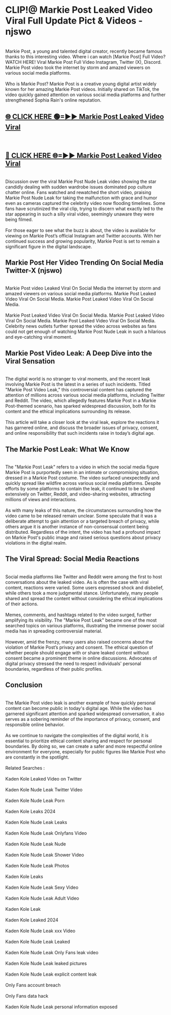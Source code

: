 # CLIP!@ Markie Post Leaked Video Viral Full Update Pict & Videos - njswo
<br>
Markie Post, a young and talented digital creator, recently became famous thanks to this interesting video. Where i can watch [Markie Post] Full Video? WATCH HERE! Viral Markie Post Full Video Instagram, Twitter (X), Discord. Markie Post video took the internet by storm and amazed viewers on various social media platforms.
<br><br>
Who is Markie Post? Markie Post is a creative young digital artist widely known for her amazing Markie Post videos. Initially shared on TikTok, the video quickly gained attention on various social media platforms and further strengthened Sophia Rain's online reputation.
<br>
<h2><a href="https://bestclip.site?title=Markie_Post">🌐 CLICK HERE 🟢=►► Markie Post Leaked Video Viral</a></h2>
<br>
<h2><a href="https://bestclip.site?title=Markie_Post">🔴 CLICK HERE 🌐=►► Markie Post Leaked Video Viral</a></h2>
<br>
Discussion over the viral Markie Post Nude Leak video showing the star candidly dealing with sudden wardrobe issues dominated pop culture chatter online. Fans watched and rewatched the short video, praising Markie Post Nude Leak for taking the malfunction with grace and humor even as cameras captured the celebrity video now flooding timelines. Some fans have scrutinized the viral clip, trying to discern what exactly led to the star appearing in such a silly viral video, seemingly unaware they were being filmed.
<br><br>
For those eager to see what the buzz is about, the video is available for viewing on Markie Post’s official Instagram and Twitter accounts. With her continued success and growing popularity, Markie Post is set to remain a significant figure in the digital landscape.
<br>
<h2>Markie Post Her Video Trending On Social Media Twitter-X (njswo)</h2>
<br>
Markie Post video Leaked Viral On Social Media the internet by storm and amazed viewers on various social media platforms. Markie Post Leaked Video Viral On Social Media. Markie Post Leaked Video Viral On Social Media.
<br><br>
Markie Post Leaked Video Viral On Social Media. Markie Post Leaked Video Viral On Social Media. Markie Post Leaked Video Viral On Social Media. Celebrity news outlets further spread the video across websites as fans could not get enough of watching Markie Post Nude Leak in such a hilarious and eye-catching viral moment.
<br>
<h2>Markie Post Video Leak: A Deep Dive into the Viral Sensation</h2>
<br>
The digital world is no stranger to viral moments, and the recent leak involving Markie Post is the latest in a series of such incidents. Titled "Markie Post Video Leak," this controversial content has captured the attention of millions across various social media platforms, including Twitter and Reddit. The video, which allegedly features Markie Post in a Markie Post-themed scenario, has sparked widespread discussion, both for its content and the ethical implications surrounding its release.
<br><br>
This article will take a closer look at the viral leak, explore the reactions it has garnered online, and discuss the broader issues of privacy, consent, and online responsibility that such incidents raise in today’s digital age.
<br>
<h2>The Markie Post Leak: What We Know</h2>
<br>
The "Markie Post Leak" refers to a video in which the social media figure Markie Post is purportedly seen in an intimate or compromising situation, dressed in a Markie Post costume. The video surfaced unexpectedly and quickly spread like wildfire across various social media platforms. Despite efforts by some platforms to contain the leak, it continued to be shared extensively on Twitter, Reddit, and video-sharing websites, attracting millions of views and interactions.
<br><br>
As with many leaks of this nature, the circumstances surrounding how the video came to be released remain unclear. Some speculate that it was a deliberate attempt to gain attention or a targeted breach of privacy, while others argue it is another instance of non-consensual content being distributed. Regardless of the intent, the video has had a profound impact on Markie Post's public image and raised serious questions about privacy violations in the digital realm.
<br>
<h2>The Viral Spread: Social Media Reactions</h2>
<br>
Social media platforms like Twitter and Reddit were among the first to host conversations about the leaked video. As is often the case with viral content, reactions were varied. Some users expressed shock and disbelief, while others took a more judgmental stance. Unfortunately, many people shared and spread the content without considering the ethical implications of their actions.
<br><br>
Memes, comments, and hashtags related to the video surged, further amplifying its visibility. The "Markie Post Leak" became one of the most searched topics on various platforms, illustrating the immense power social media has in spreading controversial material.
<br><br>
However, amid the frenzy, many users also raised concerns about the violation of Markie Post’s privacy and consent. The ethical question of whether people should engage with or share leaked content without consent became a prominent theme in online discussions. Advocates of digital privacy stressed the need to respect individuals' personal boundaries, regardless of their public profiles.
<br>
<h2>Conclusion</h2>
<br>
The Markie Post video leak is another example of how quickly personal content can become public in today's digital age. While the video has garnered significant attention and sparked widespread conversation, it also serves as a sobering reminder of the importance of privacy, consent, and responsible online behavior.
<br><br>
As we continue to navigate the complexities of the digital world, it is essential to prioritize ethical content sharing and respect for personal boundaries. By doing so, we can create a safer and more respectful online environment for everyone, especially for public figures like Markie Post who are constantly in the spotlight.
<br><br>
Related Searches :
<br><br>
Kaden Kole Leaked Video on Twitter
<br><br>
Kaden Kole Nude Leak Twitter Video
<br><br>
Kaden Kole Nude Leak Porn
<br><br>
Kaden Kole Leaks 2024
<br><br>
Kaden Kole Nude Leak Leaks
<br><br>
Kaden Kole Nude Leak Onlyfans Video
<br><br>
Kaden Kole Nude Leak Nude
<br><br>
Kaden Kole Nude Leak Shower Video
<br><br>
Kaden Kole Nude Leak Photos
<br><br>
Kaden Kole Leaks
<br><br>
Kaden Kole Nude Leak Sexy Video
<br><br>
Kaden Kole Nude Leak Adult Video
<br><br>
Kaden Kole Leak
<br><br>
Kaden Kole Leaked 2024
<br><br>
Kaden Kole Nude Leak xxx Video
<br><br>
Kaden Kole Nude Leak Leaked
<br><br>
Kaden Kole Nude Leak Only Fans leak video
<br><br>
Kaden Kole Nude Leak leaked pictures
<br><br>
Kaden Kole Nude Leak explicit content leak
<br><br>
Only Fans account breach
<br><br>
Only Fans data hack
<br><br>
Kaden Kole Nude Leak personal information exposed